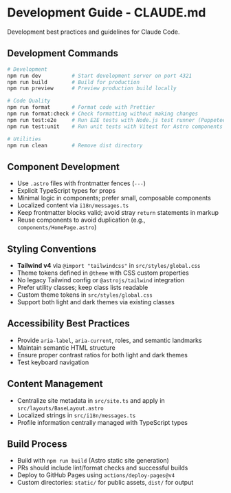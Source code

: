 # Development Guide - CLAUDE.md

Development best practices and guidelines for Claude Code.

## Development Commands

```bash
# Development
npm run dev          # Start development server on port 4321
npm run build        # Build for production
npm run preview      # Preview production build locally

# Code Quality
npm run format       # Format code with Prettier
npm run format:check # Check formatting without making changes
npm run test:e2e     # Run E2E tests with Node.js test runner (Puppeteer)
npm run test:unit    # Run unit tests with Vitest for Astro components (with snapshots)

# Utilities
npm run clean        # Remove dist directory
```

## Component Development
- Use `.astro` files with frontmatter fences (`---`)
- Explicit TypeScript types for props
- Minimal logic in components; prefer small, composable components
- Localized content via `i18n/messages.ts`
- Keep frontmatter blocks valid; avoid stray `return` statements in markup
- Reuse components to avoid duplication (e.g., `components/HomePage.astro`)

## Styling Conventions  
- **Tailwind v4** via `@import "tailwindcss"` in `src/styles/global.css`
- Theme tokens defined in `@theme` with CSS custom properties
- No legacy Tailwind config or `@astrojs/tailwind` integration
- Prefer utility classes; keep class lists readable
- Custom theme tokens in `src/styles/global.css`
- Support both light and dark themes via existing classes

## Accessibility Best Practices
- Provide `aria-label`, `aria-current`, roles, and semantic landmarks
- Maintain semantic HTML structure
- Ensure proper contrast ratios for both light and dark themes
- Test keyboard navigation

## Content Management
- Centralize site metadata in `src/site.ts` and apply in `src/layouts/BaseLayout.astro`
- Localized strings in `src/i18n/messages.ts`
- Profile information centrally managed with TypeScript types

## Build Process
- Build with `npm run build` (Astro static site generation)
- PRs should include lint/format checks and successful builds
- Deploy to GitHub Pages using `actions/deploy-pages@v4`
- Custom directories: `static/` for public assets, `dist/` for output